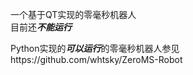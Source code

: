 一个基于QT实现的零毫秒机器人  
目前还***不能运行***  

Python实现的***可以运行***的零毫秒机器人参见https://github.com/whtsky/ZeroMS-Robot